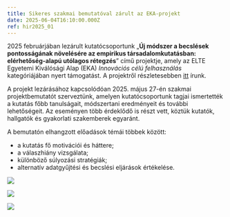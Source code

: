```yaml
---
title: Sikeres szakmai bemutatóval zárult az EKA-projekt
date: 2025-06-04T16:10:00.000Z
ref: hir2025_01
---
```

2025 februárjában lezárult kutatócsoportunk „**Új módszer a becslések pontosságának növelésére az empirikus társadalomkutatásban: elérhetőség-alapú utólagos rétegzés**” című projektje, amely az ELTE Egyetemi Kiválósági Alap (EKA) *Innovációs célú felhasználás* kategóriájában nyert támogatást. A projektről részletesebben [itt](https://surveymethodsroom.hu/hu/projektek/2024-02-24-v%C3%A1laszt%C3%A1si-el%C5%91rejelz%C3%A9s-survey-adatokb%C3%B3l/) írunk.

A projekt lezárásához kapcsolódóan 2025. május 27-én szakmai projektbemutatót szerveztünk, amelyen kutatócsoportunk tagjai ismertették a kutatás főbb tanulságait, módszertani eredményeit és további lehetőségeit. Az eseményen több érdeklődő is részt vett, köztük kutatók, hallgatók és gyakorlati szakemberek egyaránt.

A bemutatón elhangzott előadások témái többek között:

* a kutatás fő motivációi és háttere;
* a válaszhiány vizsgálata;
* különböző súlyozási stratégiák;
* alternatív adatgyűjtési és becslési eljárások értékelése.

![](/img/eka_projektbemutato1.jpeg)

![](/img/eka_projektbemutato2.jpg)

![](/img/eka_projektbemutato3.jpg)
